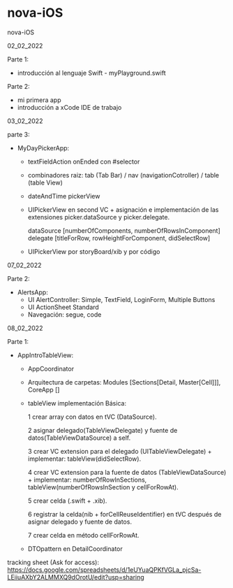 # nova-iOS
nova-iOS

02_02_2022 

Parte 1: 
  - introducción al lenguaje Swift - myPlayground.swift

Parte 2: 
  - mi primera app
  - introducción a xCode IDE de trabajo

03_02_2022 

parte 3:
  - MyDayPickerApp:
    + textFieldAction onEnded con #selector 
    + combinadores raiz: tab (Tab Bar) / nav (navigationCotroller) / table (table View)
    + dateAndTime pickerView
    + UIPickerView en second VC + asignación e implementación de las extensiones picker.dataSource y picker.delegate.
    
      dataSource [numberOfComponents, numberOfRowsInComponent]
      delegate [titleForRow, rowHeightForComponent, didSelectRow]
      
    + UIPickerView por storyBoard/xib y por código 

07_02_2022

Parte 2:
  - AlertsApp:
    + UI AlertController: Simple, TextField, LoginForm, Multiple Buttons
    + UI ActionSheet Standard
    + Navegación: segue, code

08_02_2022

Parte 1:
- AppIntroTableView:
  + AppCoordinator
  
  + Arquitectura de carpetas: 
  Modules [Sections[Detail, Master[Cell]]], CoreApp []
  
  + tableView implementación Básica:
  
      1 crear array con datos en tVC (DataSource).
      
      2 asignar delegado(TableViewDelegate) y fuente de datos(TableViewDataSource) a self.
      
      3 crear VC extension para el delegado (UITableViewDelegate) + implementar: tableView(didSelectRow).
      
      4 crear VC extension para la fuente de datos (TableViewDataSource) + implementar: numberOfRowInSections, tableView(numberOfRowsInSection y cellForRowAt).
      
      5 crear celda (.swift + .xib).
      
      6 registrar la celda(nib + forCellReuseIdentifier) en tVC después de asignar delegado y fuente de datos.
      
      7 crear celda en método cellForRowAt.
      
  + DTOpattern en DetailCoordinator


tracking sheet (Ask for access): https://docs.google.com/spreadsheets/d/1eUYuaQPKfVGLa_pjcSa-LEiiuAXbY2ALMMXQ9dOrotU/edit?usp=sharing
